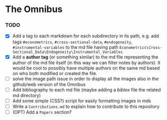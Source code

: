 # The Omnibus

### TODO
- [x] Add a tag to each markdown for each subdirectory in its path, e.g. add tags `#econometrics`, `#cross-sectional-data`, `#endogeneity`, `#instrumental-variables` to the md file having path `Econometrics\Cross-Sectional_Data\Endogeneity\Instrumental_Variables`
- [x] Add a **author tag** (or something similar) to the md file representing the author of the md file itself (in this way we can filter notes by authors). It would be cool to possibly have multiple authors on the same md based on who both modified or created the file.
- [ ] solve the image path issue in order to display all the images also in the github/web version of the Omnibus
- [ ]  Add bibliography to each md file (maybe adding a *bibtex* file the related md directory)
- [ ]  Add some simple (CSS?) script for easily formatting images in mds
- [ ] Write a `Contributions.md` to explain how to contribute to this repository
- [ ] (OPT) Add a `Papers` section?
